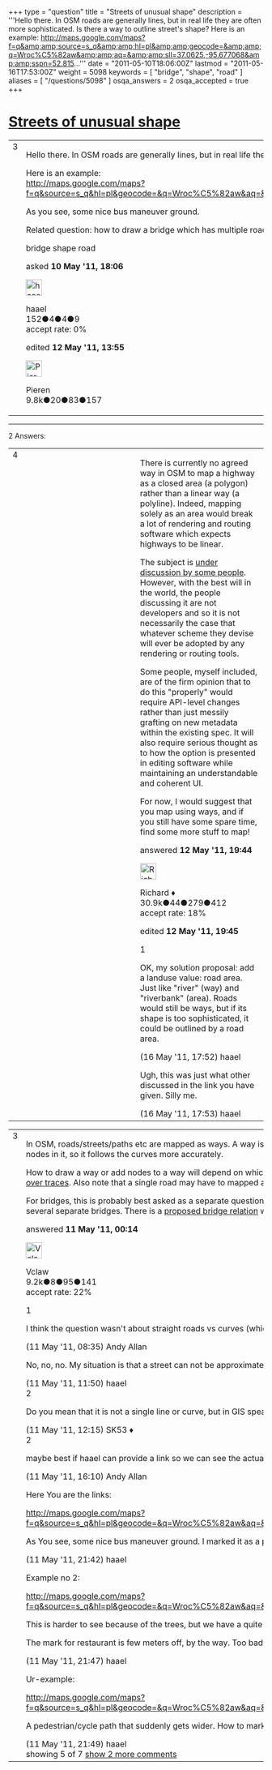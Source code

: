 +++
type = "question"
title = "Streets of unusual shape"
description = '''Hello there. In OSM roads are generally lines, but in real life they are often more sophisticated. Is there a way to outline street&#x27;s shape? Here is an example: http://maps.google.com/maps?f=q&amp;amp;source=s_q&amp;amp;hl=pl&amp;amp;geocode=&amp;amp;q=Wroc%C5%82aw&amp;amp;aq=&amp;amp;sll=37.0625,-95.677068&amp;amp;sspn=52.815...'''
date = "2011-05-10T18:06:00Z"
lastmod = "2011-05-16T17:53:00Z"
weight = 5098
keywords = [ "bridge", "shape", "road" ]
aliases = [ "/questions/5098" ]
osqa_answers = 2
osqa_accepted = true
+++

<div class="headNormal">

# [Streets of unusual shape](/questions/5098/streets-of-unusual-shape)

</div>

<div id="main-body">

<div id="askform">

<table id="question-table" style="width:100%;">
<colgroup>
<col style="width: 50%" />
<col style="width: 50%" />
</colgroup>
<tbody>
<tr>
<td style="width: 30px; vertical-align: top"><div class="vote-buttons">
<span id="post-5098-upvote" class="ajax-command post-vote up" rel="nofollow" title="I like this post (click again to cancel)"> </span>
<div id="post-5098-score" class="post-score" title="current number of votes">
3
</div>
<span id="post-5098-downvote" class="ajax-command post-vote down" rel="nofollow" title="I dont like this post (click again to cancel)"> </span> <span id="favorite-mark" class="ajax-command favorite-mark" rel="nofollow" title="mark/unmark this question as favorite (click again to cancel)"> </span>
<div id="favorite-count" class="favorite-count">
&#10;</div>
</div></td>
<td><div id="item-right">
<div class="question-body">
<p>Hello there. In OSM roads are generally lines, but in real life they are often more sophisticated. Is there a way to outline street's shape?</p>
<p>Here is an example:<br />
<a href="http://maps.google.com/maps?f=q&amp;source=s_q&amp;hl=pl&amp;geocode=&amp;q=Wroc%C5%82aw&amp;aq=&amp;sll=37.0625,-95.677068&amp;sspn=52.815565,64.951172&amp;ie=UTF8&amp;hq=&amp;hnear=Wroc%C5%82aw,+Dolno%C5%9Bl%C4%85skie,+Polska&amp;ll=51.129741,16.860441&amp;spn=0.002582,0.003964&amp;t=h&amp;z=18">http://maps.google.com/maps?f=q&amp;source=s_q&amp;hl=pl&amp;geocode=&amp;q=Wroc%C5%82aw&amp;aq=&amp;sll=37.0625,-95.677068&amp;sspn=52.815565,64.951172&amp;ie=UTF8&amp;hq=&amp;hnear=Wroc%C5%82aw,+Dolno%C5%9Bl%C4%85skie,+Polska&amp;ll=51.129741,16.860441&amp;spn=0.002582,0.003964&amp;t=h&amp;z=18</a></p>
<p>As you see, some nice bus maneuver ground.</p>
<p>Related question: how to draw a bridge which has multiple roads on itself? I have a bridge that carries a car road, tram rails, a pedestrian path and a cycle path. Should I mark them as 4 separate bridges?</p>
</div>
<div id="question-tags" class="tags-container tags">
<span class="post-tag tag-link-bridge" rel="tag" title="see questions tagged &#39;bridge&#39;">bridge</span> <span class="post-tag tag-link-shape" rel="tag" title="see questions tagged &#39;shape&#39;">shape</span> <span class="post-tag tag-link-road" rel="tag" title="see questions tagged &#39;road&#39;">road</span>
</div>
<div id="question-controls" class="post-controls">
&#10;</div>
<div class="post-update-info-container">
<div class="post-update-info post-update-info-user">
<p>asked <strong>10 May '11, 18:06</strong></p>
<img src="https://secure.gravatar.com/avatar/961457bc769068768b2e2a20a37c40d2?s=32&amp;d=identicon&amp;r=g" class="gravatar" width="32" height="32" alt="haael&#39;s gravatar image" />
<p><span>haael</span><br />
<span class="score" title="152 reputation points">152</span><span title="4 badges"><span class="badge1">●</span><span class="badgecount">4</span></span><span title="4 badges"><span class="silver">●</span><span class="badgecount">4</span></span><span title="9 badges"><span class="bronze">●</span><span class="badgecount">9</span></span><br />
<span class="accept_rate" title="Rate of the user&#39;s accepted answers">accept rate:</span> <span title="haael has no accepted answers">0%</span> </br></p>
</div>
<div class="post-update-info post-update-info-edited">
<p><span> edited <strong>12 May '11, 13:55</strong> </span></p>
<img src="https://secure.gravatar.com/avatar/0e92f2d89853fd4e04c4b40a921e519b?s=32&amp;d=identicon&amp;r=g" class="gravatar" width="32" height="32" alt="Pieren&#39;s gravatar image" />
<p><span>Pieren</span><br />
<span class="score" title="9847 reputation points"><span>9.8k</span></span><span title="20 badges"><span class="badge1">●</span><span class="badgecount">20</span></span><span title="83 badges"><span class="silver">●</span><span class="badgecount">83</span></span><span title="157 badges"><span class="bronze">●</span><span class="badgecount">157</span></span></p>
</div>
</div>
<div id="comments-container-5098" class="comments-container">
&#10;</div>
<div id="comment-tools-5098" class="comment-tools">
&#10;</div>
<div class="clear">
&#10;</div>
<div id="comment-5098-form-container" class="comment-form-container">
&#10;</div>
<div class="clear">
&#10;</div>
</div></td>
</tr>
</tbody>
</table>

------------------------------------------------------------------------

<div class="tabBar">

<span id="sort-top"></span>

<div class="headQuestions">

2 Answers:

</div>

</div>

<span id="5160"></span>

<div id="answer-container-5160" class="answer accepted-answer">

<table style="width:100%;">
<colgroup>
<col style="width: 50%" />
<col style="width: 50%" />
</colgroup>
<tbody>
<tr>
<td style="width: 30px; vertical-align: top"><div class="vote-buttons">
<span id="post-5160-upvote" class="ajax-command post-vote up" rel="nofollow" title="I like this post (click again to cancel)"> </span>
<div id="post-5160-score" class="post-score" title="current number of votes">
4
</div>
<span id="post-5160-downvote" class="ajax-command post-vote down" rel="nofollow" title="I dont like this post (click again to cancel)"> </span> <span class="accept-answer on" rel="nofollow" title="haael has selected this answer as the correct answer"> </span>
</div></td>
<td><div class="item-right">
<div class="answer-body">
<p>There is currently no agreed way in OSM to map a highway as a closed area (a polygon) rather than a linear way (a polyline). Indeed, mapping solely as an area would break a lot of rendering and routing software which expects highways to be linear.</p>
<p>The subject is <a href="http://gis.638310.n2.nabble.com/Feature-Proposal-RFC-area-highway-td6351114.html">under discussion by some people</a>. However, with the best will in the world, the people discussing it are not developers and so it is not necessarily the case that whatever scheme they devise will ever be adopted by any rendering or routing tools.</p>
<p>Some people, myself included, are of the firm opinion that to do this "properly" would require API-level changes rather than just messily grafting on new metadata within the existing spec. It will also require serious thought as to how the option is presented in editing software while maintaining an understandable and coherent UI.</p>
<p>For now, I would suggest that you map using ways, and if you still have some spare time, find some more stuff to map!</p>
</div>
<div class="answer-controls post-controls">
&#10;</div>
<div class="post-update-info-container">
<div class="post-update-info post-update-info-user">
<p>answered <strong>12 May '11, 19:44</strong></p>
<img src="https://secure.gravatar.com/avatar/08324717c25d6067fa4ff23ef37d455f?s=32&amp;d=identicon&amp;r=g" class="gravatar" width="32" height="32" alt="Richard&#39;s gravatar image" />
<p><span>Richard ♦</span><br />
<span class="score" title="30902 reputation points"><span>30.9k</span></span><span title="44 badges"><span class="badge1">●</span><span class="badgecount">44</span></span><span title="279 badges"><span class="silver">●</span><span class="badgecount">279</span></span><span title="412 badges"><span class="bronze">●</span><span class="badgecount">412</span></span><br />
<span class="accept_rate" title="Rate of the user&#39;s accepted answers">accept rate:</span> <span title="Richard has 98 accepted answers">18%</span></p>
</div>
<div class="post-update-info post-update-info-edited">
<p><span> edited <strong>12 May '11, 19:45</strong> </span></p>
</div>
</div>
<div id="comments-container-5160" class="comments-container">
<span id="5227"></span>
<div id="comment-5227" class="comment">
<div id="post-5227-score" class="comment-score">
1
</div>
<div class="comment-text">
<p>OK, my solution proposal: add a landuse value: road area. Just like "river" (way) and "riverbank" (area). Roads would still be ways, but if its shape is too sophisticated, it could be outlined by a road area.</p>
</div>
<div id="comment-5227-info" class="comment-info">
<span class="comment-age">(16 May '11, 17:52)</span> <span class="comment-user userinfo">haael</span>
</div>
</div>
<span id="5228"></span>
<div id="comment-5228" class="comment">
<div id="post-5228-score" class="comment-score">
&#10;</div>
<div class="comment-text">
<p>Ugh, this was just what other discussed in the link you have given. Silly me.</p>
</div>
<div id="comment-5228-info" class="comment-info">
<span class="comment-age">(16 May '11, 17:53)</span> <span class="comment-user userinfo">haael</span>
</div>
</div>
</div>
<div id="comment-tools-5160" class="comment-tools">
&#10;</div>
<div class="clear">
&#10;</div>
<div id="comment-5160-form-container" class="comment-form-container">
&#10;</div>
<div class="clear">
&#10;</div>
</div></td>
</tr>
</tbody>
</table>

</div>

<span id="5104"></span>

<div id="answer-container-5104" class="answer">

<table style="width:100%;">
<colgroup>
<col style="width: 50%" />
<col style="width: 50%" />
</colgroup>
<tbody>
<tr>
<td style="width: 30px; vertical-align: top"><div class="vote-buttons">
<span id="post-5104-upvote" class="ajax-command post-vote up" rel="nofollow" title="I like this post (click again to cancel)"> </span>
<div id="post-5104-score" class="post-score" title="current number of votes">
3
</div>
<span id="post-5104-downvote" class="ajax-command post-vote down" rel="nofollow" title="I dont like this post (click again to cancel)"> </span>
</div></td>
<td><div class="item-right">
<div class="answer-body">
<p>In OSM, roads/streets/paths etc are mapped as ways. A way is a sequence of nodes (points). A way can have a minimum of 2 nodes, in which case it will be a straight line between the points. If the road is not a straight line, then it is necessary to draw a way with more nodes in it, so it follows the curves more accurately.</p>
<p>How to draw a way or add nodes to a way will depend on which editor you are using. For instructions, you could start by looking at the <a href="https://wiki.openstreetmap.org/wiki/Beginners_Guide_1.3">Beginners' guide</a> or the <a href="https://wiki.openstreetmap.org/wiki/Potlatch_2/Primer">Potlatch 2 primer</a> or the <a href="https://wiki.openstreetmap.org/wiki/JOSM/Basic_editing">JOSM guide</a>. For how many nodes to use to map a curve, see the question <a href="/questions/2197/drawing-over-traces">drawing over traces</a>. Also note that a single road may have to mapped as several separate ways if different tags apply to different parts of it, eg if the name or maxspeed changes.</p>
<p>For bridges, this is probably best asked as a separate question but anyway: If the road, railway and paths are each mapped as separate ways, then each one of them should have a way tagged as <code>bridge=yes</code>. It is true that most renderers will show this on the map as several separate bridges. There is a <a href="https://wiki.openstreetmap.org/wiki/Relations/Proposed/Bridges_and_Tunnels">proposed bridge relation</a> which would group the ways together, and show they are all part of the same bridge, and let you draw the bridge outline. Though this is just a proposal, I don't think it is currently used by any renderers.</p>
</div>
<div class="answer-controls post-controls">
&#10;</div>
<div class="post-update-info-container">
<div class="post-update-info post-update-info-user">
<p>answered <strong>11 May '11, 00:14</strong></p>
<img src="https://secure.gravatar.com/avatar/aa505c046b1c010e997a7849c6f3dbbe?s=32&amp;d=identicon&amp;r=g" class="gravatar" width="32" height="32" alt="Vclaw&#39;s gravatar image" />
<p><span>Vclaw</span><br />
<span class="score" title="9217 reputation points"><span>9.2k</span></span><span title="8 badges"><span class="badge1">●</span><span class="badgecount">8</span></span><span title="95 badges"><span class="silver">●</span><span class="badgecount">95</span></span><span title="141 badges"><span class="bronze">●</span><span class="badgecount">141</span></span><br />
<span class="accept_rate" title="Rate of the user&#39;s accepted answers">accept rate:</span> <span title="Vclaw has 41 accepted answers">22%</span></p>
</div>
</div>
<div id="comments-container-5104" class="comments-container">
<span id="5108"></span>
<div id="comment-5108" class="comment">
<div id="post-5108-score" class="comment-score">
1
</div>
<div class="comment-text">
<p>I think the question wasn't about straight roads vs curves (which you explained) but on lines vs polygons for roads. You could replace the first couple of paragraphs of your answer with details about streets-as-areas.</p>
</div>
<div id="comment-5108-info" class="comment-info">
<span class="comment-age">(11 May '11, 08:35)</span> <span class="comment-user userinfo">Andy Allan</span>
</div>
</div>
<span id="5112"></span>
<div id="comment-5112" class="comment">
<div id="post-5112-score" class="comment-score">
&#10;</div>
<div class="comment-text">
<p>No, no, no. My situation is that a street can not be approximated by a line. It has sophisticated <em>contour</em>.</p>
</div>
<div id="comment-5112-info" class="comment-info">
<span class="comment-age">(11 May '11, 11:50)</span> <span class="comment-user userinfo">haael</span>
</div>
</div>
<span id="5115"></span>
<div id="comment-5115" class="comment">
<div id="post-5115-score" class="comment-score">
2
</div>
<div class="comment-text">
<p>Do you mean that it is not a single line or curve, but in GIS speak a polyline? If that is the case you create multiple ways sharing the same tags. There is no need for a 1:1 relationship between a road/street &amp; an OSM way.</p>
</div>
<div id="comment-5115-info" class="comment-info">
<span class="comment-age">(11 May '11, 12:15)</span> <span class="comment-user userinfo">SK53 ♦</span>
</div>
</div>
<span id="5123"></span>
<div id="comment-5123" class="comment">
<div id="post-5123-score" class="comment-score">
2
</div>
<div class="comment-text">
<p>maybe best if haael can provide a link so we can see the actual street that's causing issues.</p>
</div>
<div id="comment-5123-info" class="comment-info">
<span class="comment-age">(11 May '11, 16:10)</span> <span class="comment-user userinfo">Andy Allan</span>
</div>
</div>
<span id="5129"></span>
<div id="comment-5129" class="comment">
<div id="post-5129-score" class="comment-score">
&#10;</div>
<div class="comment-text">
<p>Here You are the links:</p>
<p><a href="http://maps.google.com/maps?f=q&amp;source=s_q&amp;hl=pl&amp;geocode=&amp;q=Wroc%C5%82aw&amp;aq=&amp;sll=37.0625,-95.677068&amp;sspn=52.815565,64.951172&amp;ie=UTF8&amp;hq=&amp;hnear=Wroc%C5%82aw,+Dolno%C5%9Bl%C4%85skie,+Polska&amp;ll=51.129741,16.860441&amp;spn=0.002582,0.003964&amp;t=h&amp;z=18">http://maps.google.com/maps?f=q&amp;source=s_q&amp;hl=pl&amp;geocode=&amp;q=Wroc%C5%82aw&amp;aq=&amp;sll=37.0625,-95.677068&amp;sspn=52.815565,64.951172&amp;ie=UTF8&amp;hq=&amp;hnear=Wroc%C5%82aw,+Dolno%C5%9Bl%C4%85skie,+Polska&amp;ll=51.129741,16.860441&amp;spn=0.002582,0.003964&amp;t=h&amp;z=18</a></p>
<p>As You see, some nice bus maneuver ground. I marked it as a parking for now.</p>
</div>
<div id="comment-5129-info" class="comment-info">
<span class="comment-age">(11 May '11, 21:42)</span> <span class="comment-user userinfo">haael</span>
</div>
</div>
<span id="5130"></span>
<div id="comment-5130" class="comment not_top_scorer">
<div id="post-5130-score" class="comment-score">
&#10;</div>
<div class="comment-text">
<p>Example no 2:</p>
<p><a href="http://maps.google.com/maps?f=q&amp;source=s_q&amp;hl=pl&amp;geocode=&amp;q=Wroc%C5%82aw&amp;aq=&amp;sll=37.0625,-95.677068&amp;sspn=52.815565,64.951172&amp;ie=UTF8&amp;hq=&amp;hnear=Wroc%C5%82aw,+Dolno%C5%9Bl%C4%85skie,+Polska&amp;ll=51.123117,16.920509&amp;spn=0.001291,0.001982&amp;t=h&amp;z=19">http://maps.google.com/maps?f=q&amp;source=s_q&amp;hl=pl&amp;geocode=&amp;q=Wroc%C5%82aw&amp;aq=&amp;sll=37.0625,-95.677068&amp;sspn=52.815565,64.951172&amp;ie=UTF8&amp;hq=&amp;hnear=Wroc%C5%82aw,+Dolno%C5%9Bl%C4%85skie,+Polska&amp;ll=51.123117,16.920509&amp;spn=0.001291,0.001982&amp;t=h&amp;z=19</a></p>
<p>This is harder to see because of the trees, but we have a quite narrow road here that gets wider and one of its tracks is used as a parking. Plus, some nice muddle of footpaths, bike paths and stairs.</p>
<p>The mark for restaurant is few meters off, by the way. Too bad for Google Maps.</p>
</div>
<div id="comment-5130-info" class="comment-info">
<span class="comment-age">(11 May '11, 21:47)</span> <span class="comment-user userinfo">haael</span>
</div>
</div>
<span id="5131"></span>
<div id="comment-5131" class="comment not_top_scorer">
<div id="post-5131-score" class="comment-score">
&#10;</div>
<div class="comment-text">
<p>Ur-example:</p>
<p><a href="http://maps.google.com/maps?f=q&amp;source=s_q&amp;hl=pl&amp;geocode=&amp;q=Wroc%C5%82aw&amp;aq=&amp;sll=37.0625,-95.677068&amp;sspn=52.815565,64.951172&amp;ie=UTF8&amp;hq=&amp;hnear=Wroc%C5%82aw,+Dolno%C5%9Bl%C4%85skie,+Polska&amp;ll=51.121489,16.937125&amp;spn=0.002583,0.003964&amp;t=h&amp;z=18">http://maps.google.com/maps?f=q&amp;source=s_q&amp;hl=pl&amp;geocode=&amp;q=Wroc%C5%82aw&amp;aq=&amp;sll=37.0625,-95.677068&amp;sspn=52.815565,64.951172&amp;ie=UTF8&amp;hq=&amp;hnear=Wroc%C5%82aw,+Dolno%C5%9Bl%C4%85skie,+Polska&amp;ll=51.121489,16.937125&amp;spn=0.002583,0.003964&amp;t=h&amp;z=18</a></p>
<p>A pedestrian/cycle path that suddenly gets wider. How to mark a such widening?</p>
</div>
<div id="comment-5131-info" class="comment-info">
<span class="comment-age">(11 May '11, 21:49)</span> <span class="comment-user userinfo">haael</span>
</div>
</div>
</div>
<div id="comment-tools-5104" class="comment-tools">
<span class="comments-showing"> showing 5 of 7 </span> <a href="#" class="show-all-comments-link">show 2 more comments</a>
</div>
<div class="clear">
&#10;</div>
<div id="comment-5104-form-container" class="comment-form-container">
&#10;</div>
<div class="clear">
&#10;</div>
</div></td>
</tr>
</tbody>
</table>

</div>

<div class="paginator-container-left">

</div>

</div>

</div>

